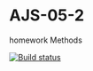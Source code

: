 # AJS-05-2
homework Methods

[![Build status](https://ci.appveyor.com/api/projects/status/6e1xn59jxw5p5aox/branch/master?svg=true)](https://ci.appveyor.com/project/kksyai/ajs-05-2/branch/master)
